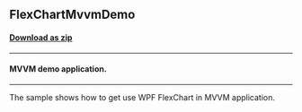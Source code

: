## FlexChartMvvmDemo
#### [Download as zip](https://downgit.github.io/#/home?url=https://github.com/GrapeCity/ComponentOne-WPF-Samples/tree/master/\NET_4.5.2\C1.WPF.FlexChart\CS\FlexChartMvvmDemo)
____
#### MVVM demo application.
____
The sample shows how to get use WPF FlexChart in MVVM application.
